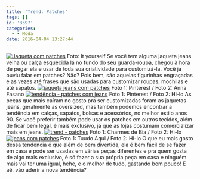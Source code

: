 ```yaml
---
title: 'Trend: Patches'
tags: []
id: '3597'
categories:
  - - Moda
date: 2016-04-04 13:27:44
---
```


[![Jaqueta com patches](http://natalia.blog.br/wp-content/uploads/2016/04/TREND-PATCHES-ityourself.jpg)](http://natalia.blog.br/wp-content/uploads/2016/04/TREND-PATCHES-ityourself.jpg) Foto: It yourself Se você tem alguma jaqueta jeans velha ou calça esquecida lá no fundo do seu guarda-roupa, chegou à hora de pegar ela e usar de toda sua criatividade para customizá-la. Você já ouviu falar em patches? Não? Pois bem, são aquelas figurinhas engraçadas e as vezes até frases que são usadas para customizar roupas, mochilas e até sapatos. [![jaqueta jeans com patches](http://natalia.blog.br/wp-content/uploads/2016/04/trend-patches-na-jaqueta.jpg)](http://natalia.blog.br/wp-content/uploads/2016/04/trend-patches-na-jaqueta.jpg) Foto 1: Pinterest / Foto 2: Anna Fasano [![tendência - patches com jeans](http://natalia.blog.br/wp-content/uploads/2016/04/jaquetas-com-patches.jpg)](http://natalia.blog.br/wp-content/uploads/2016/04/jaquetas-com-patches.jpg) Foto 1: Pinterest / Foto 2: Hi-lo As peças que mais caíram no gosto pra ser customizadas foram as jaquetas jeans, geralmente as oversized, mas também podemos encontrar a tendência em calças, sapatos, bolsas e acessórios, no melhor estilo anos 90. Se você preferir também pode usar os patches em outros tecidos, além de ficar bem legal, é mais exclusivo, já que as lojas costumam comercializar mais em jeans. [![trend - patches](http://natalia.blog.br/wp-content/uploads/2016/04/tendência-patches-na-calça-jeans.jpg)](http://natalia.blog.br/wp-content/uploads/2016/04/tendência-patches-na-calça-jeans.jpg) Foto 1: Charmes de Bia / Foto 2: Hi-lo [![jeans com patches](http://natalia.blog.br/wp-content/uploads/2016/04/calça-com-patches.jpg)](http://natalia.blog.br/wp-content/uploads/2016/04/calça-com-patches.jpg) Foto 1: Tuudo Aqui / Foto 2: Hi-lo O que eu mais gosto dessa tendência é que além de bem divertida, ela é bem fácil de se fazer em casa e pode ser usadas em várias peças diferentes e pra quem gosta de algo mais exclusivo, é só fazer a sua própria peça em casa e ninguém mais vai ter uma igual, hehe, e o melhor de tudo, gastando bem pouco! E aê, vão aderir a nova tendência?